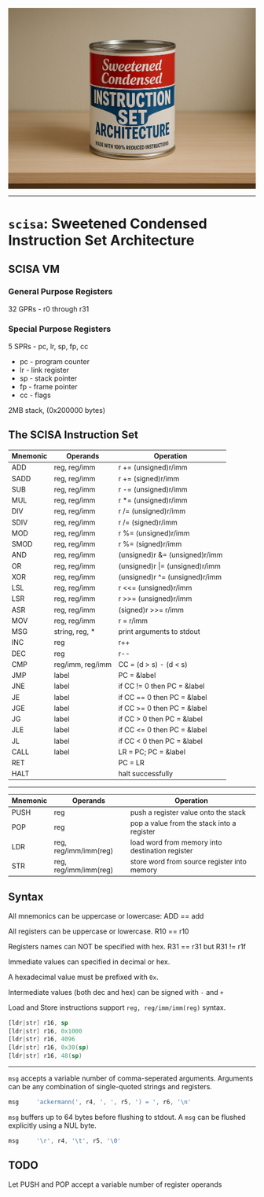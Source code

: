 [<img align="center" src="./etc/scisa.png"/>](etc/scisa.png)

---

# `scisa`: Sweetened Condensed Instruction Set Architecture

## SCISA VM

### General Purpose Registers

32 GPRs - r0 through r31

### Special Purpose Registers

5 SPRs - pc, lr, sp, fp, cc

- pc - program counter
- lr - link register
- sp - stack pointer
- fp - frame pointer
- cc - flags


2MB stack, (0x200000 bytes)

## The SCISA Instruction Set

| Mnemonic | Operands         | Operation                       |
| -------- | ---------------- | ------------------------------- |
| ADD      | reg, reg/imm     | r += (unsigned)r/imm            |
| SADD     | reg, reg/imm     | r += (signed)r/imm              |
| SUB      | reg, reg/imm     | r -= (unsigned)r/imm            |
| MUL      | reg, reg/imm     | r *= (unsigned)r/imm            |
| DIV      | reg, reg/imm     | r /= (unsigned)r/imm            |
| SDIV     | reg, reg/imm     | r /= (signed)r/imm              |
| MOD      | reg, reg/imm     | r %= (unsigned)r/imm            |
| SMOD     | reg, reg/imm     | r %= (signed)r/imm              |
| AND      | reg, reg/imm     | (unsigned)r &= (unsigned)r/imm  |
| OR       | reg, reg/imm     | (unsigned)r \|= (unsigned)r/imm |
| XOR      | reg, reg/imm     | (unsigned)r ^= (unsigned)r/imm  |
| LSL      | reg, reg/imm     | r <<= (unsigned)r/imm           |
| LSR      | reg, reg/imm     | r >>= (unsigned)r/imm           |
| ASR      | reg, reg/imm     | (signed)r >>= r/imm             |
| MOV      | reg, reg/imm     | r = r/imm                       |
| MSG      | string, reg, *   | print arguments to stdout       |
| INC      | reg              | r++                             |
| DEC      | reg              | r--                             |
| CMP      | reg/imm, reg/imm | CC = (d > s) - (d < s)          |
| JMP      | label            | PC = &label                     |
| JNE      | label            | if CC != 0 then PC = &label     |
| JE       | label            | if CC == 0 then PC = &label     |
| JGE      | label            | if CC >= 0 then PC = &label     |
| JG       | label            | if CC > 0 then PC = &label      |
| JLE      | label            | if CC <= 0 then PC = &label     |
| JL       | label            | if CC < 0 then PC = &label      |
| CALL     | label            | LR = PC; PC = &label            |
| RET      |                  | PC = LR                         |
| HALT     |                  | halt successfully               |

---

| Mnemonic | Operands              | Operation                                       |
| -------- | --------------------- | ----------------------------------------------- |
| PUSH     | reg                   | push a register value onto the stack            |
| POP      | reg                   | pop a value from the stack into a register      |
| LDR      | reg, reg/imm/imm(reg) | load word from memory into destination register |
| STR      | reg, reg/imm/imm(reg) | store word from source register into memory     |

## Syntax

All mnemonics can be uppercase or lowercase: ADD == add

All registers can be uppercase or lowercase. R10 == r10

Registers names can NOT be specified with hex. R31 == r31 but R31 != r1f

Immediate values can specified in decimal or hex.

A hexadecimal value must be prefixed with `0x`.

Intermediate values (both dec and hex) can be signed with `-` and `+`

Load and Store instructions support `reg, reg/imm/imm(reg)` syntax.

```asm
[ldr|str] r16, sp
[ldr|str] r16, 0x1000
[ldr|str] r16, 4096
[ldr|str] r16, 0x30(sp)
[ldr|str] r16, 48(sp)
```

---

`msg` accepts a variable number of comma-seperated arguments. Arguments can be
any combination of single-quoted strings and registers.

```asm
msg     'ackermann(', r4, ', ', r5, ') = ', r6, '\n'
```

`msg` buffers up to 64 bytes before flushing to stdout. A `msg` can be flushed
explicitly using a NUL byte.

```asm
msg     '\r', r4, '\t', r5, '\0'
```

## TODO

Let PUSH and POP accept a variable number of register operands
